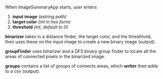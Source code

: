 When ImageSummaryApp starts, user enters:
1. **input image** *(astring path)*
2. **target color** *(int in hex form)*
3. **threshold** *(int, default to 0)*

**binarizer** takes in a distance finder, the target color, and the threshhold, then uses these on the input image to create a new binary image (output).

**groupFinder** uses binarizer and a DFS binary group finder to locate all the areas of connected pixels in the binarized image.

**groups** contains a list of groups of connects areas, which **writer** then adds to a csv (output).